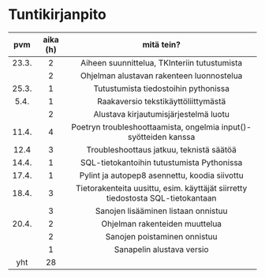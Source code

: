 # Tuntikirjanpito  
  
| pvm      | aika (h) | mitä tein? |
| :-------: | :-------: | :--------:  |
| 23.3.    | 2        | Aiheen suunnittelua, TKInteriin tutustumista  |
|      | 2        | Ohjelman alustavan rakenteen luonnostelua |
|  25.3.    | 1        | Tutustumista tiedostoihin pythonissa  |
|5.4. | 1 | Raakaversio tekstikäyttöliittymästä |
|     | 2 | Alustava kirjautumisjärjestelmä luotu |
|11.4. | 4 | Poetryn troubleshoottaamista, ongelmia input()-syötteiden kanssa |
|12.4 | 3 | Troubleshoottaus jatkuu, teknistä säätöä |
|14.4. | 1 | SQL-tietokantoihin tutustumista Pythonissa   |
|17.4. | 1 | Pylint ja autopep8 asennettu, koodia siivottu |
|18.4.| 3 | Tietorakenteita uusittu, esim. käyttäjät siirretty tiedostosta SQL-tietokantaan |
| | 3 | Sanojen lisääminen listaan onnistuu |
|20.4.| 2 | Ohjelman rakenteiden muuttelua |
| | 2 | Sanojen poistaminen onnistuu |
| | 1 | Sanapelin alustava versio |
| yht      | 28        |            |  
